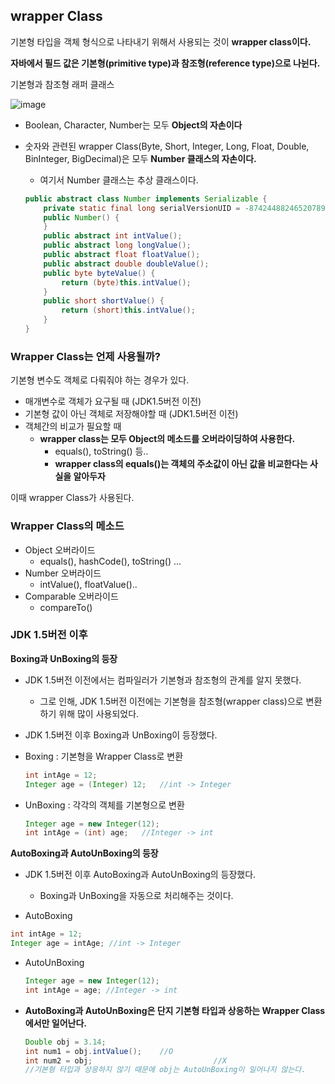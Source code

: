 ## wrapper Class

기본형 타입을 객체 형식으로 나타내기 위해서 사용되는 것이 **wrapper class이다.**

**자바에서 필드 값은 기본형(primitive type)과 참조형(reference type)으로 나뉜다.**

기본형과 참조형 래퍼 클래스

![image](https://user-images.githubusercontent.com/40616436/74240006-68268780-4d1c-11ea-8b26-937ad220ee7e.png)

- Boolean, Character, Number는 모두 **Object의 자손이다**

- 숫자와 관련된 wrapper Class(Byte, Short, Integer, Long, Float, Double, BinInteger, BigDecimal)은 모두 **Number 클래스의 자손이다.**

  - 여기서 Number 클래스는 추상 클래스이다.

  ~~~java
  public abstract class Number implements Serializable {
      private static final long serialVersionUID = -8742448824652078965L;
      public Number() {
      }
      public abstract int intValue();
      public abstract long longValue();
      public abstract float floatValue();
      public abstract double doubleValue();
      public byte byteValue() {
          return (byte)this.intValue();
      }
      public short shortValue() {
          return (short)this.intValue();
      }
  }
  ~~~

  



### Wrapper Class는 언제 사용될까?

기본형 변수도 객체로 다뤄줘야 하는 경우가 있다.

- 매개변수로 객체가 요구될 때 (JDK1.5버전 이전)
- 기본형 값이 아닌 객체로 저장해야할 때 (JDK1.5버전 이전)
- 객체간의 비교가 필요할 때
  - **wrapper class는 모두 Object의 메소드를 오버라이딩하여 사용한다.**
    - equals(), toString() 등..
    - **wrapper class의 equals()는 객체의 주소값이 아닌 값을 비교한다는 사실을 알아두자**

이때 wrapper Class가 사용된다.



### Wrapper Class의 메소드

- Object 오버라이드
  - equals(), hashCode(), toString() ...
- Number 오버라이드
  - intValue(), floatValue()..
- Comparable 오버라이드
  - compareTo()



### JDK 1.5버전 이후

**Boxing과 UnBoxing의 등장**

- JDK 1.5버전 이전에서는 컴파일러가 기본형과 참조형의 관계를 알지 못했다.

  - 그로 인해, JDK 1.5버전 이전에는 기본형을 참조형(wrapper class)으로 변환하기 위해 많이 사용되었다.

- JDK 1.5버전 이후  Boxing과 UnBoxing이 등장했다.

- Boxing : 기본형을 Wrapper Class로 변환

  ~~~java
  int intAge = 12;
  Integer age = (Integer) 12;	//int -> Integer
  ~~~

- UnBoxing : 각각의 객체를 기본형으로 변환

  ~~~java
  Integer age = new Integer(12);
  int intAge = (int) age;	//Integer -> int
  ~~~



**AutoBoxing과 AutoUnBoxing의 등장**

- JDK 1.5버전 이후 AutoBoxing과 AutoUnBoxing의 등장했다.

  - Boxing과 UnBoxing을 자동으로 처리해주는 것이다.

-  AutoBoxing

  ~~~java
  int intAge = 12;
  Integer age = intAge;	//int -> Integer
  ~~~

- AutoUnBoxing

  ~~~java
  Integer age = new Integer(12);
  int intAge = age;	//Integer -> int
  ~~~

- **AutoBoxing과 AutoUnBoxing은 단지 기본형 타입과 상응하는 Wrapper Class에서만 일어난다.**

  ~~~java
  Double obj = 3.14;
  int num1 = obj.intValue();	//O
  int num2 = obj;							//X
  //기본형 타입과 상응하지 않기 때문에 obj는 AutoUnBoxing이 일어나지 않는다.
  ~~~

  